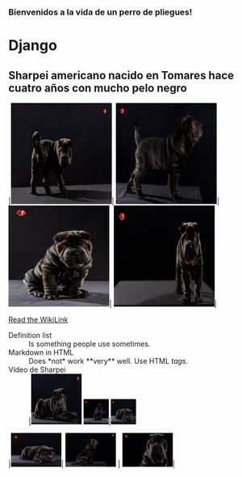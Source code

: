 ### Bienvenidos a la vida de un perro de pliegues!
# **Django**
## Sharpei americano nacido en Tomares hace cuatro años con mucho pelo negro
|<img src="django1.jpg" alt="texto 2" width="200" height="200">|
<img src="django2.jpg" alt="texto 2" width="200" height="200">|
<img src="django3.jpg" alt="texto 2" width="200" height="200">|
<img src="django4.jpg" alt="texto 2" width="200" height="200">|

<a target="_blank" href="https://es.wikipedia.org/wiki/Shar_Pei">Read the WikiLink</a>

<dl>
  <dt>Definition list</dt>
  <dd>Is something people use sometimes.</dd>
  <dt>Markdown in HTML</dt>
  <dd>Does *not* work **very** well. Use HTML <em>tags</em>.</dd>
  <dt>Vídeo de Sharpei</dt>
  <dd><a href="https://www.youtube.com/watch?v=_CA5kgWkA-Y" target="_blank">|<img src="django5.jpg" width="100" height="100"></a>
<img src="django8.jpg" width="50" height="50">|<img src="django6.jpg" width="50" height="50"></dd>
</dl>

<p float="left">
  |<img src="django6.jpg" width="100" />|  <img src="django9.jpg" width="100" /> |  <img src="django11.jpg" width="100" />|
</p>

